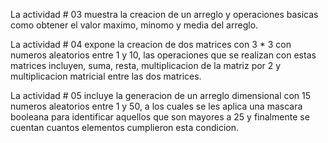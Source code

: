 La actividad # 03  muestra la creacion de un arreglo y operaciones basicas como obtener el valor maximo, minomo y media del arreglo.

La actividad # 04 expone la creacion de dos matrices con 3 * 3 con numeros aleatorios entre 1 y 10, las operaciones que se realizan con estas matrices incluyen, suma, resta, multiplicacion de la matriz por 2 y multiplicacion matricial entre las dos matrices.

La actividad # 05 incluye la generacion de un arreglo dimensional con 15 numeros aleatorios entre 1 y 50, a los cuales se les aplica una mascara booleana para identificar aquellos que son mayores a 25 y finalmente se cuentan cuantos elementos cumplieron esta condicion.
